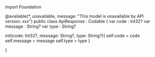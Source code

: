 import Foundation

@available(*, unavailable, message: "This model is unavailable by API version: xxx")
public class ApiResponse  : Codable {
var code : Int32?
var message : String?
var type : String?



init(code: Int32?, message: String?, type: String?){
self.code = code
self.message = message
self.type = type
}





}
